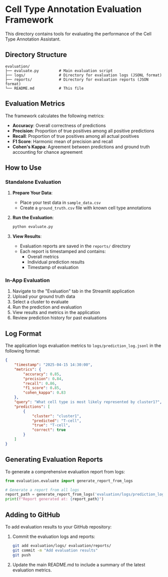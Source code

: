 # Cell Type Annotation Evaluation Framework

This directory contains tools for evaluating the performance of the Cell Type Annotation Assistant.

## Directory Structure
```
evaluation/
├── evaluate.py         # Main evaluation script
├── logs/               # Directory for evaluation logs (JSONL format)
├── reports/            # Directory for evaluation reports (JSON format)
└── README.md           # This file
```

## Evaluation Metrics

The framework calculates the following metrics:
- **Accuracy**: Overall correctness of predictions
- **Precision**: Proportion of true positives among all positive predictions
- **Recall**: Proportion of true positives among all actual positives
- **F1 Score**: Harmonic mean of precision and recall
- **Cohen's Kappa**: Agreement between predictions and ground truth accounting for chance agreement

## How to Use

### Standalone Evaluation
1. **Prepare Your Data**:
   - Place your test data in `sample_data.csv`
   - Create a `ground_truth.csv` file with known cell type annotations

2. **Run the Evaluation**:
   ```bash
   python evaluate.py
   ```

3. **View Results**:
   - Evaluation reports are saved in the `reports/` directory
   - Each report is timestamped and contains:
     - Overall metrics
     - Individual prediction results
     - Timestamp of evaluation

### In-App Evaluation
1. Navigate to the "Evaluation" tab in the Streamlit application
2. Upload your ground truth data
3. Select a cluster to evaluate
4. Run the prediction and evaluation
5. View results and metrics in the application
6. Review prediction history for past evaluations

## Log Format
The application logs evaluation metrics to `logs/prediction_log.jsonl` in the following format:

```json
{
    "timestamp": "2025-04-15 14:30:00",
    "metrics": {
        "accuracy": 0.85,
        "precision": 0.84,
        "recall": 0.86,
        "f1_score": 0.85,
        "cohen_kappa": 0.83
    },
    "query": "What cell type is most likely represented by cluster1?",
    "predictions": [
        {
            "cluster": "cluster1",
            "predicted": "T-cell",
            "true": "T-cell",
            "correct": true
        }
    ]
}
```

## Generating Evaluation Reports

To generate a comprehensive evaluation report from logs:

```python
from evaluation.evaluate import generate_report_from_logs

# Generate a report from all logs
report_path = generate_report_from_logs('evaluation/logs/prediction_log.jsonl')
print(f"Report generated at: {report_path}")
```

## Adding to GitHub

To add evaluation results to your GitHub repository:

1. Commit the evaluation logs and reports:
   ```bash
   git add evaluation/logs/ evaluation/reports/
   git commit -m "Add evaluation results"
   git push
   ```

2. Update the main README.md to include a summary of the latest evaluation metrics.